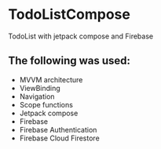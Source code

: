 # TodoListCompose
TodoList with jetpack compose and Firebase

## The following was used:

* MVVM architecture
* ViewBinding
* Navigation
* Scope functions
* Jetpack compose 
* Firebase
* Firebase Authentication
* Firebase Cloud Firestore
